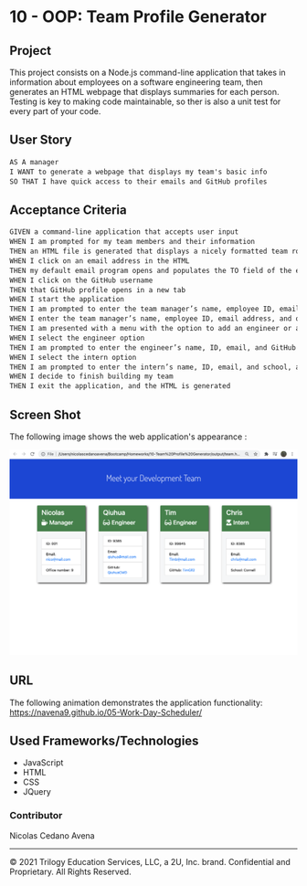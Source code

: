 # 10 - OOP: Team Profile Generator

## Project 

This project consists on a Node.js command-line application that takes in information about employees on a software engineering team, then generates an HTML webpage that displays summaries for each person. Testing is key to making code maintainable, so ther is also a unit test for every part of your code.





## User Story

```md
AS A manager
I WANT to generate a webpage that displays my team's basic info
SO THAT I have quick access to their emails and GitHub profiles
```




## Acceptance Criteria

```md
GIVEN a command-line application that accepts user input
WHEN I am prompted for my team members and their information
THEN an HTML file is generated that displays a nicely formatted team roster based on user input
WHEN I click on an email address in the HTML
THEN my default email program opens and populates the TO field of the email with the address
WHEN I click on the GitHub username
THEN that GitHub profile opens in a new tab
WHEN I start the application
THEN I am prompted to enter the team manager’s name, employee ID, email address, and office number
WHEN I enter the team manager’s name, employee ID, email address, and office number
THEN I am presented with a menu with the option to add an engineer or an intern or to finish building my team
WHEN I select the engineer option
THEN I am prompted to enter the engineer’s name, ID, email, and GitHub username, and I am taken back to the menu
WHEN I select the intern option
THEN I am prompted to enter the intern’s name, ID, email, and school, and I am taken back to the menu
WHEN I decide to finish building my team
THEN I exit the application, and the HTML is generated
```



## Screen Shot

The following image shows the web application's appearance :

![demo](Assets/demo.png)



  
## URL 

The following animation demonstrates the application functionality:
https://navena9.github.io/05-Work-Day-Scheduler/




## Used Frameworks/Technologies

- JavaScript
- HTML
- CSS
- JQuery




### Contributor




Nicolas Cedano Avena
- - -
© 2021 Trilogy Education Services, LLC, a 2U, Inc. brand. Confidential and Proprietary. All Rights Reserved.